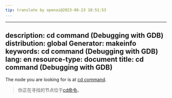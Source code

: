 ```yaml
---
tip: translate by openai@2023-06-23 18:51:53
...
```

---
description: cd command (Debugging with GDB)
distribution: global
Generator: makeinfo
keywords: cd command (Debugging with GDB)
lang: en
resource-type: document
title: cd command (Debugging with GDB)
---

The node you are looking for is at [cd command](Working-Directory.html#cd-command).

> 你正在寻找的节点位于[cd命令](Working-Directory.html#cd-command)。
